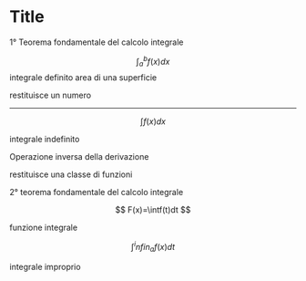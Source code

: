 # Title


1° Teorema fondamentale del calcolo integrale

$$
\int^b_af(x)dx
$$
integrale definito
area di una superficie

restituisce un numero

---


$$
\int f(x)dx
$$

integrale indefinito

Operazione inversa della derivazione

restituisce una classe di funzioni

2° teorema fondamentale del calcolo integrale

$$
F(x)=\intf(t)dt
$$

funzione integrale


$$
\int^infin_af(x)dt
$$

integrale improprio
<!--stackedit_data:
eyJoaXN0b3J5IjpbNDk1Mzg0MDE3XX0=
-->
